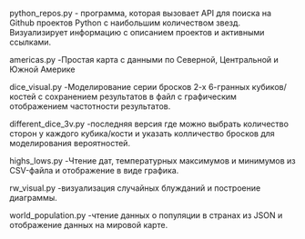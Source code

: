 python_repos.py - программa, которая вызовает API для поиска на Github проектов Python с наибольшим количеством звезд.
Визуализирует информацию с описанием проектов и активными ссылками.

americas.py -Простая карта с данными по Северной, Центральной и Южной Америке

dice_visual.py -Моделирование серии бросков 2-х 6-гранных кубиков/костей с сохранением результатов в файл с графическим отображением частотности результатов.

different_dice_3v.py -последняя версия где можно выбрать количество сторон у каждого кубика/кости и указать колличество бросков для моделирования вероятностей.

highs_lows.py -Чтение дат, температурных максимумов и минимумов из CSV-файла и отображение в виде графика.

rw_visual.py -визуализация случайных блужданий и построение диаграммы.

world_population.py -чтение данных о популяции в странах из JSON и отображение данных на мировой карте.
